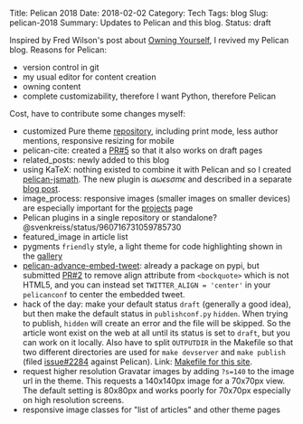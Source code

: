 Title: Pelican 2018
Date: 2018-02-02
Category: Tech
Tags: blog
Slug: pelican-2018
Summary: Updates to Pelican and this blog.
Status: draft


Inspired by Fred Wilson's post about [Owning Yourself](http://avc.com/2018/01/owning-yourself/),
I revived my Pelican blog. Reasons for Pelican:

* version control in git
* my usual editor for content creation
* owning content
* complete customizability, therefore I want Python, therefore Pelican

Cost, have to contribute some changes myself:

* customized Pure theme [repository](https://github.com/svenkreiss/pure), including print mode, less author mentions, responsive resizing for mobile
* pelican-cite: created a [PR#5](https://github.com/cmacmackin/pelican-cite/pull/5) so that it also works on draft pages
* related_posts: newly added to this blog
* using KaTeX: nothing existed to combine it with Pelican and so I created
  [pelican-jsmath](https://github.com/svenkreiss/pelican-jsmath).
  The new plugin is $\alpha\omega\epsilon s \sigma m \epsilon$ and described in a separate
  [blog post]({filename}/pelican-jsmath.md).
* image_process: responsive images (smaller images on smaller devices) are
  especially important for the [projects](/projects.html) page
* Pelican plugins in a single repository or standalone? @svenkreiss/status/960716731059785730
* featured_image in article list
* pygments `friendly` style, a light theme for code highlighting shown in the [gallery](https://help.farbox.com/pygments.html)
* [pelican-advance-embed-tweet](https://pypi.python.org/pypi/pelican-advance-embed-tweet): already a package on pypi, but submitted [PR#2](https://github.com/fundor333/pelican-advance-embed-tweet/pull/2) to remove align attribute from `<bockquote>` which is not HTML5, and you can instead set `TWITTER_ALIGN = 'center'` in your `pelicanconf` to center the embedded tweet.
* hack of the day: make your default status `draft` (generally a good idea), but then make the default status in `publishconf.py` `hidden`. When trying to publish, `hidden` will create an error and the file will be skipped. So the article wont exist on the web at all until its status is set to `draft`, but you can work on it locally. Also have to split `OUTPUTDIR` in the Makefile so that two different directories are used for `make devserver` and `make publish` (filed [issue#2284](https://github.com/getpelican/pelican/issues/2284) against Pelican).
  Link: [Makefile for this site](https://github.com/svenkreiss/svenkreiss.github.io/blob/pelican/Makefile).
* request higher resolution Gravatar images by adding `?s=140` to the image url in the theme. This requests a 140x140px image for a 70x70px view. The default setting is 80x80px and works poorly for 70x70px especially on high resolution screens.
* responsive image classes for "list of articles" and other theme pages
